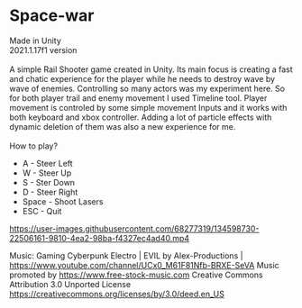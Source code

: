 # Space-war
Made in Unity\
2021.1.17f1 version\
\
A simple Rail Shooter game created in Unity. Its main focus is creating a fast and chatic experience for the player while he needs to destroy wave by wave of enemies. Controlling so many actors was my experiment here. So for both player trail and enemy movement I used Timeline tool. Player movement is controled by some simple movement Inputs and it works with both keyboard and xbox controller. Adding a lot of particle effects with dynamic deletion of them was also a new experience for me. 
\
\
How to play?
- A - Steer Left
- W - Steer Up
- S - Ster Down
- D - Steer Right
- Space - Shoot Lasers
- ESC - Quit


https://user-images.githubusercontent.com/68277319/134598730-22506161-9810-4ea2-98ba-f4327ec4ad40.mp4


Music:
Gaming Cyberpunk Electro | EVIL by Alex-Productions | https://www.youtube.com/channel/UCx0_M61F81Nfb-BRXE-SeVA
Music promoted by https://www.free-stock-music.com
Creative Commons Attribution 3.0 Unported License
https://creativecommons.org/licenses/by/3.0/deed.en_US
